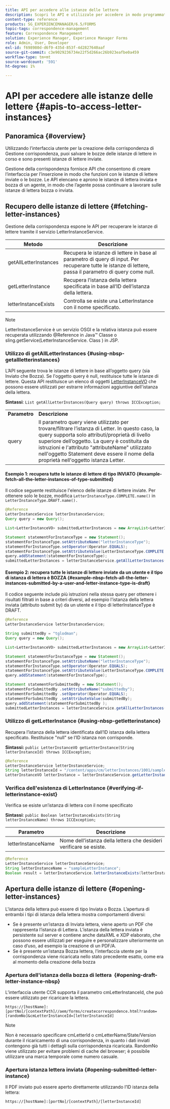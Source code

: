 ```yaml
---
title: API per accedere alle istanze delle lettere
description: Scopri le API e utilizzale per accedere in modo programmatico alle istanze di lettere nell’ambiente AEM Forms.
content-type: reference
products: SG_EXPERIENCEMANAGER/6.5/FORMS
topic-tags: correspondence-management
feature: Correspondence Management
solution: Experience Manager, Experience Manager Forms
role: Admin, User, Developer
exl-id: f698980d-d6f9-435d-853f-4d2827640aaf
source-git-commit: c3e9029236734e22f5d266ac26b923eafbe0a459
workflow-type: tm+mt
source-wordcount: '591'
ht-degree: 1%

---
```


# API per accedere alle istanze delle lettere {#apis-to-access-letter-instances}

## Panoramica {#overview}

Utilizzando l’interfaccia utente per la creazione della corrispondenza di Gestione corrispondenza, puoi salvare le bozze delle istanze di lettere in corso e sono presenti istanze di lettere inviate.

Gestione della corrispondenza fornisce API che consentono di creare l’interfaccia per l’inserzione in modo che funzioni con le istanze di lettere inviate o le bozze. Le API elencano e aprono le istanze di lettera inviata e bozza di un agente, in modo che l’agente possa continuare a lavorare sulle istanze di lettera bozza o inviata.

## Recupero delle istanze di lettere {#fetching-letter-instances}

Gestione della corrispondenza espone le API per recuperare le istanze di lettere tramite il servizio LetterInstanceService.

| Metodo | Descrizione |
|--- |--- |
| getAllLetterInstances | Recupera le istanze di lettere in base al parametro di query di input. Per recuperare tutte le istanze di lettere, passa il parametro di query come null. |
| getLetterInstance | Recupera l’istanza della lettera specificata in base all’ID dell’istanza della lettera. |
| letterInstanceExists | Controlla se esiste una LetterInstance con il nome specificato. |

>[!NOTE]
>
>LetterInstanceService è un servizio OSGI e la relativa istanza può essere recuperata utilizzando @Reference in Java™
>Classe o sling.getService(LetterInstanceService. Class ) in JSP.

### Utilizzo di getAllLetterInstances {#using-nbsp-getallletterinstances}

L’API seguente trova le istanze di lettere in base all’oggetto query (sia Inviato che Bozza). Se l&#39;oggetto query è null, restituisce tutte le istanze di lettere. Questa API restituisce un elenco di oggetti [LetterInstanceVO](https://helpx.adobe.com/it/aem-forms/6-2/javadocs/com/adobe/icc/dbforms/obj/LetterInstanceVO.html) che possono essere utilizzati per estrarre informazioni aggiuntive dell&#39;istanza della lettera.

**Sintassi**: `List getAllLetterInstances(Query query) throws ICCException;`

<table>
 <tbody>
  <tr>
   <td><strong>Parametro</strong></td>
   <td><strong>Descrizione</strong></td>
  </tr>
  <tr>
   <td>query</td>
   <td>Il parametro query viene utilizzato per trovare/filtrare l’istanza di Letter. In questo caso, la query supporta solo attributi/proprietà di livello superiore dell’oggetto. La query è costituita da istruzioni e l'attributo "attributeName" utilizzato nell'oggetto Statement deve essere il nome della proprietà nell'oggetto istanza Letter.<br /> </td>
  </tr>
 </tbody>
</table>

#### Esempio 1: recupera tutte le istanze di lettere di tipo INVIATO {#example-fetch-all-the-letter-instances-of-type-submitted}

Il codice seguente restituisce l&#39;elenco delle istanze di lettere inviate. Per ottenere solo le bozze, modifica `LetterInstanceType.COMPLETE.name()` in `LetterInstanceType.DRAFT.name().`

```java
@Reference
LetterInstanceService letterInstanceService;
Query query = new Query();

List<LetterInstanceVO> submittedLetterInstances = new ArrayList<LetterInstanceVO>();

Statement statementForInstanceType = new Statement();
statementForInstanceType.setAttributeName("letterInstanceType");
statementForInstanceType.setOperator(Operator.EQUALS);
statementForInstanceType.setAttributeValue(LetterInstanceType.COMPLETE.name());
query.addStatement(statementForInstanceType);
submittedLetterInstances = letterInstanceService.getAllLetterInstances(query);
```

#### Esempio 2: recupera tutte le istanze di lettere inviate da un utente e il tipo di istanza di lettera è BOZZA {#example-nbsp-fetch-all-the-letter-instances-submitted-by-a-user-and-letter-instance-type-is-draft}

Il codice seguente include più istruzioni nella stessa query per ottenere i risultati filtrati in base a criteri diversi, ad esempio l&#39;istanza della lettera inviata (attributo submit by) da un utente e il tipo di letterInstanceType è DRAFT.

```java
@Reference
LetterInstanceService letterInstanceService;

String submittedBy = "tglodman";
Query query = new Query();

List<LetterInstanceVO> submittedLetterInstances = new ArrayList<LetterInstanceVO>();

Statement statementForInstanceType = new Statement();
statementForInstanceType.setAttributeName("letterInstanceType");
statementForInstanceType.setOperator(Operator.EQUALS);
statementForInstanceType.setAttributeValue(LetterInstanceType.COMPLETE.name());
query.addStatement(statementForInstanceType);

Statement statementForSubmittedBy = new Statement();
statementForSubmittedBy .setAttributeName("submittedby");
statementForSubmittedBy .setOperator(Operator.EQUALS);
statementForSubmittedBy .setAttributeValue(submittedBy);
query.addStatement(statementForSubmittedBy );
submittedLetterInstances = letterInstanceService.getAllLetterInstances(query);
```

### Utilizzo di getLetterInstance {#using-nbsp-getletterinstance}

Recupera l’istanza della lettera identificata dall’ID istanza della lettera specificato. Restituisce &quot;null&quot; se l’ID istanza non corrisponde.

**Sintassi:** `public LetterInstanceVO getLetterInstance(String letterInstanceId) throws ICCException;`

```java
@Reference
LetterInstanceService letterInstanceService;
String letterInstanceId = "/content/apps/cm/letterInstances/1001/sampleLetterInstance";
LetterInstanceVO letterInstance = letterInstanceService.getLetterInstance(letterInstanceId );
```

### Verifica dell&#39;esistenza di LetterInstance {#verifying-if-letterinstance-exist}

Verifica se esiste un’istanza di lettera con il nome specificato

**Sintassi**: `public Boolean letterInstanceExists(String letterInstanceName) throws ICCException;`

| **Parametro** | **Descrizione** |
|---|---|
| letterInstanceName | Nome dell’istanza della lettera che desideri verificare se esiste. |

```java
@Reference
LetterInstanceService letterInstanceService;
String letterInstanceName = "sampleLetterInstance";
Boolean result = letterInstanceService.letterInstanceExists(letterInstanceName );
```

## Apertura delle istanze di lettere {#opening-letter-instances}

L&#39;istanza della lettera può essere di tipo Inviata o Bozza. L’apertura di entrambi i tipi di istanza della lettera mostra comportamenti diversi:

* Se è presente un’istanza di Inviata lettera, viene aperto un PDF che rappresenta l’istanza di Lettera. L’istanza della lettera inviata è persistente sul server e contiene anche dataXML e XDP elaborato, che possono essere utilizzati per eseguire e personalizzare ulteriormente un caso d’uso, ad esempio la creazione di un PDF/A.
* Se è presente un’istanza Bozza lettera, l’interfaccia utente per la corrispondenza viene ricaricata nello stato precedente esatto, come era al momento della creazione della bozza

### Apertura dell&#39;istanza della bozza di lettera  {#opening-draft-letter-instance-nbsp}

L’interfaccia utente CCR supporta il parametro cmLetterInstanceId, che può essere utilizzato per ricaricare la lettera.

`https://[hostName]:[portNo]/[contextPath]//aem/forms/createcorrespondence.html?random=[randomNo]&cmLetterInstanceId=[letterInstanceId]`

>[!NOTE]
>
>Non è necessario specificare cmLetterId o cmLetterName/State/Version durante il ricaricamento di una corrispondenza, in quanto i dati inviati contengono già tutti i dettagli sulla corrispondenza ricaricata. RandomNo viene utilizzato per evitare problemi di cache del browser; è possibile utilizzare una marca temporale come numero casuale.

### Apertura istanza lettera inviata {#opening-submitted-letter-instance}

Il PDF inviato può essere aperto direttamente utilizzando l’ID istanza della lettera:

`https://[hostName]:[portNo]/[contextPath]/[letterInstanceId]`

